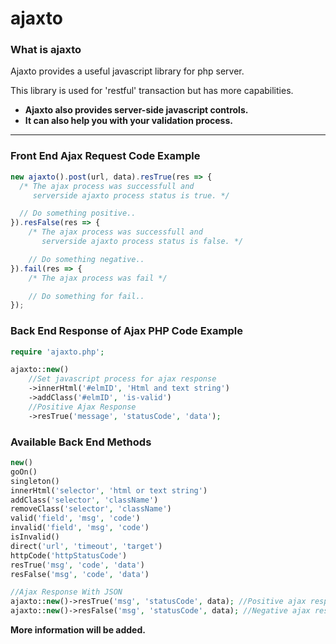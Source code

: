 
# ajaxto


### What is ajaxto
Ajaxto provides a useful javascript library for php server.

This library is used for 'restful' transaction but has more capabilities.

- **Ajaxto also provides server-side javascript controls.**
- **It can also help you with your validation process.**

---

### Front End Ajax Request Code Example
```javascript
new ajaxto().post(url, data).resTrue(res => {
  /* The ajax process was successfull and 
     serverside ajaxto process status is true. */

  // Do something positive..
}).resFalse(res => {
    /* The ajax process was successfull and 
       serverside ajaxto process status is false. */

    // Do something negative..
}).fail(res => {
    /* The ajax process was fail */

    // Do something for fail..
});
```

### Back End Response of Ajax PHP Code Example
```php
require 'ajaxto.php';

ajaxto::new() 
    //Set javascript process for ajax response
    ->innerHtml('#elmID', 'Html and text string')
    ->addClass('#elmID', 'is-valid')
    //Positive Ajax Response
    ->resTrue('message', 'statusCode', 'data');
```

### Available Back End Methods
```php
new()
goOn()
singleton()
innerHtml('selector', 'html or text string')
addClass('selector', 'className')
removeClass('selector', 'className')
valid('field', 'msg', 'code')
invalid('field', 'msg', 'code')
isInvalid()
direct('url', 'timeout', 'target')
httpCode('httpStatusCode')
resTrue('msg', 'code', 'data')
resFalse('msg', 'code', 'data')

//Ajax Response With JSON
ajaxto::new()->resTrue('msg', 'statusCode', data); //Positive ajax response
ajaxto::new()->resFalse('msg', 'statusCode', data); //Negative ajax response with alert
```

**More information will be added.**